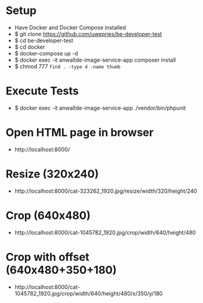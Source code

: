 # Setup

- Have Docker and Docker Compose installed
- $ git clone https://github.com/uwepries/be-developer-test
- $ cd be-developer-test
- $ cd docker
- $ docker-compose up -d
- $ docker exec -it anwaltde-image-service-app composer install
- $ chmod 777 `find . -type d -name thumb`

# Execute Tests
- $ docker exec -it anwaltde-image-service-app ./vendor/bin/phpunit

# Open HTML page in browser
- http://localhost:8000/

# Resize (320x240)
- http://localhost:8000/cat-323262_1920.jpg/resize/width/320/height/240

# Crop (640x480)
- http://localhost:8000/cat-1045782_1920.jpg/crop/width/640/height/480

# Crop with offset (640x480+350+180)
- http://localhost:8000/cat-1045782_1920.jpg/crop/width/640/height/480/x/350/y/180

